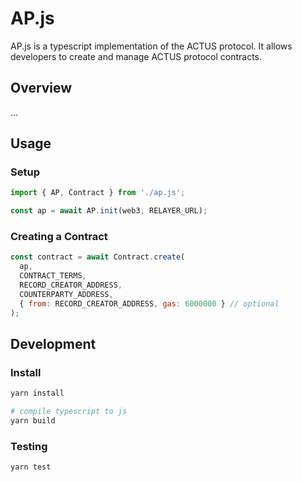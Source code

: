 # AP.js

AP.js is a typescript implementation of the ACTUS protocol. It allows developers to create and manage ACTUS protocol contracts.

## Overview

...

## Usage

### Setup
```js
import { AP, Contract } from './ap.js';

const ap = await AP.init(web3, RELAYER_URL);
```

### Creating a Contract
```js
const contract = await Contract.create(
  ap, 
  CONTRACT_TERMS, 
  RECORD_CREATOR_ADDRESS, 
  COUNTERPARTY_ADDRESS,
  { from: RECORD_CREATOR_ADDRESS, gas: 6000000 } // optional
);
```

## Development

### Install
```sh
yarn install

# compile typescript to js
yarn build
```

### Testing
```sh
yarn test
```
